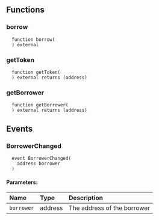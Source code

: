 
## Functions
### borrow
```solidity
  function borrow(
  ) external
```




### getToken
```solidity
  function getToken(
  ) external returns (address)
```




### getBorrower
```solidity
  function getBorrower(
  ) external returns (address)
```





## Events
### BorrowerChanged
```solidity
  event BorrowerChanged(
    address borrower
  )
```


#### Parameters:
| Name                           | Type          | Description                                                                  |
| :----------------------------- | :------------ | :--------------------------------------------------------------------------- |
|`borrower`| address | The address of the borrower
